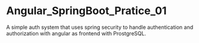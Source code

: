 # Angular_SpringBoot_Pratice_01
A simple auth system that uses spring security to handle authentication and authorization with angular as frontend with ProstgreSQL.

